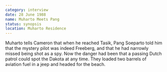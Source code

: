 ```yaml
---
category: interview
date: 28 June 1988
name: Muharto Meets Pang
status: synopsis
location: Muharto Residence
---
```


Muharto tells Cameron that when he reached Tasik, Pang Soeparto told him
that the mystery pilot was indeed Freeberg, and that he had narrowly
missed being shot as a spy. Now the danger had been that a passing Dutch
patrol could spot the Dakota at any time. They loaded two barrels of
aviation fuel in a jeep and headed for the beach.

